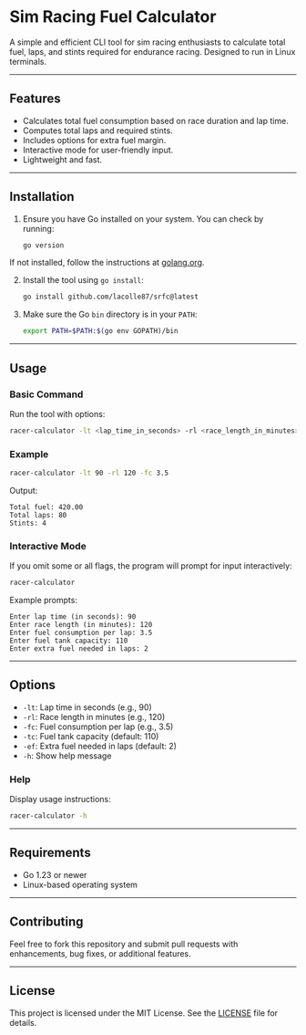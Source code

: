 # Sim Racing Fuel Calculator

A simple and efficient CLI tool for sim racing enthusiasts to calculate total fuel, laps, and stints required for endurance racing. Designed to run in Linux terminals.

---

## Features

- Calculates total fuel consumption based on race duration and lap time.
- Computes total laps and required stints.
- Includes options for extra fuel margin.
- Interactive mode for user-friendly input.
- Lightweight and fast.

---

## Installation

1. Ensure you have Go installed on your system. You can check by running:

   ```bash
   go version
   ```

If not installed, follow the instructions at [golang.org](https://golang.org).

2. Install the tool using `go install`:

   ```bash
   go install github.com/lacolle87/srfc@latest
   ```

3. Make sure the Go `bin` directory is in your `PATH`:

   ```bash
   export PATH=$PATH:$(go env GOPATH)/bin
   ```

---

## Usage

### Basic Command

Run the tool with options:

```bash
racer-calculator -lt <lap_time_in_seconds> -rl <race_length_in_minutes> -fc <fuel_consumption_per_lap> -tc <tank_capacity> -ef <extra_fuel_in_laps>
```

### Example

```bash
racer-calculator -lt 90 -rl 120 -fc 3.5
```

Output:
```
Total fuel: 420.00
Total laps: 80
Stints: 4
```

### Interactive Mode

If you omit some or all flags, the program will prompt for input interactively:

```bash
racer-calculator
```

Example prompts:
```
Enter lap time (in seconds): 90
Enter race length (in minutes): 120
Enter fuel consumption per lap: 3.5
Enter fuel tank capacity: 110
Enter extra fuel needed in laps: 2
```

---

## Options

- `-lt`: Lap time in seconds (e.g., 90)
- `-rl`: Race length in minutes (e.g., 120)
- `-fc`: Fuel consumption per lap (e.g., 3.5)
- `-tc`: Fuel tank capacity (default: 110)
- `-ef`: Extra fuel needed in laps (default: 2)
- `-h`: Show help message

### Help

Display usage instructions:

```bash
racer-calculator -h
```

---

## Requirements

- Go 1.23 or newer
- Linux-based operating system

---

## Contributing

Feel free to fork this repository and submit pull requests with enhancements, bug fixes, or additional features.

---

## License

This project is licensed under the MIT License. See the [LICENSE](LICENSE) file for details.